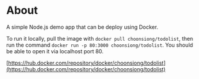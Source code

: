 # About

A simple Node.js demo app that can be deploy using Docker.

To run it locally, pull the image with `docker pull choonsiong/todolist`, then run the command `docker run -p 80:3000 choonsiong/todolist`. You should be able to open it via localhost port 80.

[https://hub.docker.com/repository/docker/choonsiong/todolist](https://hub.docker.com/repository/docker/choonsiong/todolist)